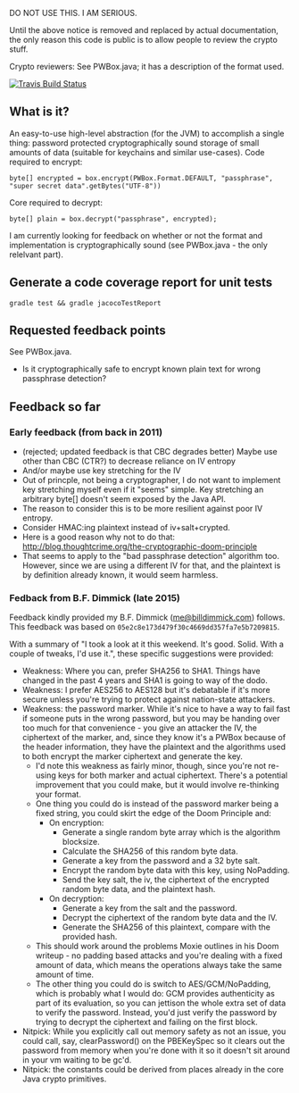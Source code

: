 DO NOT USE THIS. I AM SERIOUS.

Until the above notice is removed and replaced by actual
documentation, the only reason this code is public is to allow people
to review the crypto stuff.

Crypto reviewers: See PWBox.java; it has a description of the format used.

[![Travis Build Status](https://travis-ci.org/scode/pwbox.svg?branch=master)](https://travis-ci.org/scode/pwbox)

## What is it?

An easy-to-use high-level abstraction (for the JVM) to accomplish a
single thing: password protected cryptographically sound storage of
small amounts of data (suitable for keychains and similar
use-cases). Code required to encrypt:

    byte[] encrypted = box.encrypt(PWBox.Format.DEFAULT, "passphrase", "super secret data".getBytes("UTF-8"))

Core required to decrypt:

    byte[] plain = box.decrypt("passphrase", encrypted);

I am currently looking for feedback on whether or not the format and
implementation is cryptographically sound (see PWBox.java - the only
relelvant part).

## Generate a code coverage report for unit tests

    gradle test && gradle jacocoTestReport

## Requested feedback points

See PWBox.java.

* Is it cryptographically safe to encrypt known plain text for wrong passphrase detection?

## Feedback so far

### Early feedback (from back in 2011)

* (rejected; updated feedback is that CBC degrades better) Maybe use other than CBC (CTR?) to decrease reliance on IV entropy
* And/or maybe use key stretching for the IV
 * Out of princple, not being a cryptographer, I do not want to implement key stretching myself even if it "seems" simple. Key stretching an arbitrary byte[] doesn't seem exposed by the Java API.
 * The reason to consider this is to be more resilient against poor IV entropy.
* Consider HMAC:ing plaintext instead of iv+salt+crypted.
 * Here is a good reason why not to do that: http://blog.thoughtcrime.org/the-cryptographic-doom-principle
 * That seems to apply to the "bad passphrase detection" algorithm too. However, since we are using a different IV for that, and the plaintext is by definition already known, it would seem harmless.

### Fedback from B.F. Dimmick (late 2015)

Feedback kindly provided my B.F. Dimmick (me@billdimmick.com)
follows. This feedback was based on
`05e2c8e173d479f30c4669dd357fa7e5b7209815`.

With a summary of "I took a look at it this weekend. It's
good. Solid. With a couple of tweaks, I'd use it.", these specific
suggestions were provided:

* Weakness: Where you can, prefer SHA256 to SHA1. Things have changed
  in the past 4 years and SHA1 is going to way of the dodo.
* Weakness: I prefer AES256 to AES128 but it's debatable if it's more
  secure unless you're trying to protect against nation-state
  attackers.
* Weakness: the password marker. While it's nice to have a way to fail
  fast if someone puts in the wrong password, but you may be handing
  over too much for that convenience - you give an attacker the IV,
  the ciphertext of the marker, and, since they know it's a PWBox
  because of the header information, they have the plaintext and the
  algorithms used to both encrypt the marker ciphertext and generate
  the key.
  * I'd note this weakness as fairly minor, though, since you're not
    re-using keys for both marker and actual ciphertext. There's a
    potential improvement that you could make, but it would involve
    re-thinking your format.
  * One thing you could do is instead of the password marker being a
    fixed string, you could skirt the edge of the Doom Principle and:
    * On encryption:
      * Generate a single random byte array which is the algorithm blocksize.
      * Calculate the SHA256 of this random byte data.
      * Generate a key from the password and a 32 byte salt.
      * Encrypt the random byte data with this key, using NoPadding.
      * Send the key salt, the iv, the ciphertext of the encrypted random byte data, and the plaintext hash.
    * On decryption:
      * Generate a key from the salt and the password.
      * Decrypt the ciphertext of the random byte data and the IV.
      * Generate the SHA256 of this plaintext, compare with the provided hash.
  * This should work around the problems Moxie outlines in his Doom
    writeup - no padding based attacks and you're dealing with a fixed
    amount of data, which means the operations always take the same
    amount of time.
  * The other thing you could do is switch to AES/GCM/NoPadding, which
    is probably what I would do: GCM provides authenticity as part of
    its evaluation, so you can jettison the whole extra set of data to
    verify the password. Instead, you'd just verify the password by
    trying to decrypt the ciphertext and failing on the first block.
* Nitpick: While you explicitly call out memory safety as not an
  issue, you could call, say, clearPassword() on the PBEKeySpec so it
  clears out the password from memory when you're done with it so it
  doesn't sit around in your vm waiting to be gc'd.
* Nitpick: the constants could be derived from places already in the
  core Java crypto primitives.
